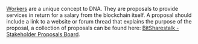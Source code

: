 [Workers](introduction/workers) are a unique concept to DNA. They are proposals to provide services in return for a salary from the blockchain itself. A proposal should include a link to a website or forum thread that explains the purpose of the proposal, a collection of proposals can be found here: [BitSharestalk - Stakeholder Proposals Board](https://bitsharestalk.org/index.php/board,75.0.html).
